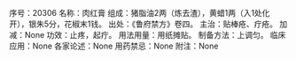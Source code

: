 序号：20306
名称：肉红膏
组成：猪脂油2两（炼去渣），黄蜡1两（入1处化开），银朱5分，花椒末1钱。
出处：《鲁府禁方》卷四。
主治：贴棒疮、疔疮。
加减：None
功效：止疼，起疔。
用法用量：用纸摊贴。
制备方法：上调匀。
临床应用：None
各家论述：None
用药禁忌：None
附注：None
